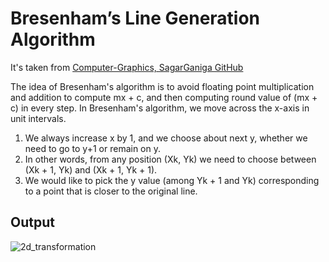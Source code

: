 # Bresenham’s Line Generation Algorithm

It's taken from [Computer-Graphics, SagarGaniga GitHub](https://github.com/SagarGaniga/computer-graphics)

The idea of Bresenham's algorithm is to avoid floating point multiplication and addition to compute mx + c, 
and then computing round value of (mx + c) in every step. In Bresenham's algorithm, 
we move across the x-axis in unit intervals.


1. We always increase x by 1, and we choose about next y, whether we need to go to y+1 or remain on y. 
2. In other words, from any position (Xk, Yk) we need to choose between (Xk + 1, Yk) and (Xk + 1, Yk + 1).
3. We would like to pick the y value (among Yk + 1 and Yk) corresponding to a point that is closer to the original line.

## Output

<!-- ![step1](https://github.com/actionanand/cppGraphicsExamples/blob/main/assets/img/2d_transformation.PNG) -->
<!-- ![step1](https://raw.githubusercontent.com/actionanand/cppGraphicsExamples/main/assets/img/2d_transformation.PNG) -->
![2d_transformation](https://user-images.githubusercontent.com/46064269/235465746-1db87d5a-1ed3-474e-9ef3-681ecdbdb478.PNG)
